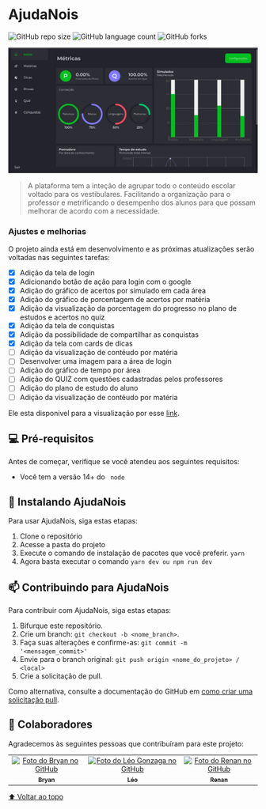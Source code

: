 # AjudaNois

<!---Esses são exemplos. Veja https://shields.io para outras pessoas ou para personalizar este conjunto de escudos. Você pode querer incluir dependências, status do projeto e informações de licença aqui--->

![GitHub repo size](https://img.shields.io/github/repo-size/LeoGonzaga/ajuda-nois-frontend?style=for-the-badge)
![GitHub language count](https://img.shields.io/github/languages/count/LeoGonzaga/ajuda-nois-frontend?style=for-the-badge)
![GitHub forks](https://img.shields.io/github/forks/LeoGonzaga/ajuda-nois-frontend?style=for-the-badge)

<img src="screenshot.png" alt="exemplo imagem">

> A plataforma tem a inteção de agrupar todo o conteúdo escolar voltado para os vestibulares. Facilitando a organização para o professor e metrificando o desempenho dos alunos para que possam melhorar de acordo com a necessidade.

### Ajustes e melhorias

O projeto ainda está em desenvolvimento e as próximas atualizações serão voltadas nas seguintes tarefas:

- [x] Adição da tela de login
- [x] Adicionando botão de ação para login com o google
- [x] Adição do gráfico de acertos por simulado em cada área
- [x] Adição do gráfico de porcentagem de acertos por matéria
- [x] Adição da visualização da porcentagem do progresso no plano de estudos e acertos no quiz
- [x] Adição da tela de conquistas
- [x] Adição da possibilidade de compartilhar as conquistas
- [x] Adição da tela com cards de dicas
- [ ] Adição da visualização de contéudo por matéria
- [ ] Desenvolver uma imagem para a área de login
- [ ] Adição do gráfico de tempo por área
- [ ] Adição do QUIZ com questões cadastradas pelos professores
- [ ] Adição do plano de estudo do aluno
- [ ] Adição da visualização de contéudo por matéria

Ele esta disponivel para a visualização por esse [link](https://ajudanois.vercel.app/).

## 💻 Pré-requisitos

Antes de começar, verifique se você atendeu aos seguintes requisitos:

<!---Estes são apenas requisitos de exemplo. Adicionar, duplicar ou remover conforme necessário--->

- Você tem a versão 14+ do ` node`

## 🚀 Instalando AjudaNois

Para usar AjudaNois, siga estas etapas:

1. Clone o repositório
2. Acesse a pasta do projeto
3. Execute o comando de instalação de pacotes que você preferir. `yarn`
4. Agora basta executar o comando `yarn dev ou npm run dev`

## 📫 Contribuindo para AjudaNois

<!---Se o seu README for longo ou se você tiver algum processo ou etapas específicas que deseja que os contribuidores sigam, considere a criação de um arquivo CONTRIBUTING.md separado--->

Para contribuir com AjudaNois, siga estas etapas:

1. Bifurque este repositório.
2. Crie um branch: `git checkout -b <nome_branch>`.
3. Faça suas alterações e confirme-as: `git commit -m '<mensagem_commit>'`
4. Envie para o branch original: `git push origin <nome_do_projeto> / <local>`
5. Crie a solicitação de pull.

Como alternativa, consulte a documentação do GitHub em [como criar uma solicitação pull](https://help.github.com/en/github/collaborating-with-issues-and-pull-requests/creating-a-pull-request).

## 🤝 Colaboradores

Agradecemos às seguintes pessoas que contribuíram para este projeto:

<table>
  <tr>
    <td align="center">
      <a href="#">
        <img src="https://avatars.githubusercontent.com/u/33606389?v=4" width="100px;" alt="Foto do Bryan no GitHub"/><br>
        <sub>
          <b>Bryan</b>
        </sub>
      </a>
    </td>
     <td align="center">
      <a href="#">
        <img src="https://avatars.githubusercontent.com/u/15916913?s=96&v=4" width="100px;" alt="Foto do Léo Gonzaga no GitHub"/><br>
        <sub>
          <b>Léo</b>
        </sub>
      </a>
    </td>
    <td align="center">
      <a href="#">
        <img src="https://avatars.githubusercontent.com/u/38925361?v=4" width="100px;" alt="Foto do Renan no GitHub"/><br>
        <sub>
          <b>Renan</b>
        </sub>
      </a>
    </td>
  </tr>
</table>

<!--
## 😄 Seja um dos contribuidores<br>

Quer fazer parte desse projeto? Clique [AQUI](CONTRIBUTING.md) e leia como contribuir.

## 📝 Licença

Esse projeto está sob licença. Veja o arquivo [LICENÇA](LICENSE.md) para mais detalhes.
-->

[⬆ Voltar ao topo](#nome-do-projeto)<br>
